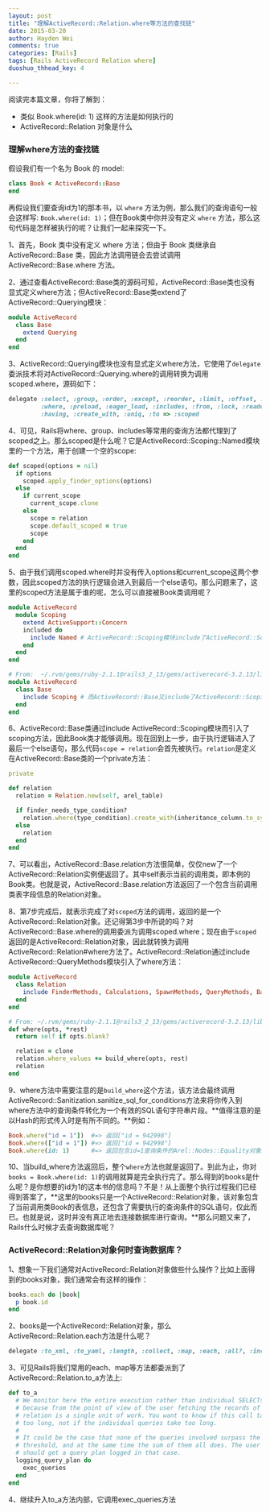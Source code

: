 ```yaml
---
layout: post
title: "理解ActiveRecord::Relation.where等方法的查找链"
date: 2015-03-20
author: Hayden Wei
comments: true
categories: [Rails]
tags: [Rails ActiveRecord Relation where]
duoshuo_thhead_key: 4

---
```


阅读完本篇文章，你将了解到：

* 类似 Book.where(id: 1) 这样的方法是如何执行的
* ActiveRecord::Relation 对象是什么

### 理解where方法的查找链

假设我们有一个名为 Book 的 model:

``` ruby
class Book < ActiveRecord::Base
end
```

再假设我们要查询id为1的那本书，以 `where` 方法为例，那么我们的查询语句一般会这样写: `Book.where(id: 1)`；但在Book类中你并没有定义 `where` 方法，那么这句代码是怎样被执行的呢？让我们一起来探究一下。

1、首先，Book 类中没有定义 where 方法；但由于 Book 类继承自 ActiveRecord::Base 类，因此方法调用链会去尝试调用 ActiveRecord::Base.where 方法。

2、通过查看ActiveRecord::Base类的源码可知，ActiveRecord::Base类也没有显式定义where方法；但ActiveRecord::Base类extend了ActiveRecord::Querying模块：

``` ruby  ~/.rvm/gems/ruby-2.1.1@rails3_2_13/gems/activerecord-3.2.13/lib/active_record/base.rb
module ActiveRecord
  class Base
    extend Querying
  end
end
```

3、ActiveRecord::Querying模块也没有显式定义where方法，它使用了`delegate`委派技术将对ActiveRecord::Querying.where的调用转换为调用scoped.where，源码如下：

``` ruby ~/.rvm/gems/ruby-2.1.1@rails3_2_13/gems/activerecord-3.2.13/lib/active_record/querying.rb
delegate :select, :group, :order, :except, :reorder, :limit, :offset, :joins,
         :where, :preload, :eager_load, :includes, :from, :lock, :readonly,
         :having, :create_with, :uniq, :to => :scoped
```

4、可见，Rails将where、group、includes等常用的查询方法都代理到了scoped之上。那么scoped是什么呢？它是ActiveRecord::Scoping::Named模块里的一个方法，用于创建一个空的scope:

``` ruby ~/.rvm/gems/ruby-2.1.1@rails3_2_13/gems/activerecord-3.2.13/lib/active_record/scoping/named.rb
def scoped(options = nil)
  if options
    scoped.apply_finder_options(options)
  else
    if current_scope
      current_scope.clone
    else
      scope = relation
      scope.default_scoped = true
      scope
    end
  end
end
```

5、由于我们调用scoped.where时并没有传入options和current_scope这两个参数，因此scoped方法的执行逻辑会进入到最后一个else语句。那么问题来了，这里的scoped方法是属于谁的呢，怎么可以直接被Book类调用呢？

``` ruby ~/.rvm/gems/ruby-2.1.1@rails3_2_13/gems/activerecord-3.2.13/lib/active_record/scoping.rb
module ActiveRecord
  module Scoping
    extend ActiveSupport::Concern
    included do
      include Named # ActiveRecord::Scoping模块include了ActiveRecord::Scoping::Named模块
    end
  end
end

# From:  ~/.rvm/gems/ruby-2.1.1@rails3_2_13/gems/activerecord-3.2.13/lib/active_record/base.rb
module ActiveRecord
  class Base
    include Scoping # 而ActiveRecord::Base又include了ActiveRecord::Scoping模块
  end
end
```

6、ActiveRecord::Base类通过include ActiveRecord::Scoping模块而引入了scoping方法，因此Book类才能够调用。现在回到上一步，由于执行逻辑进入了最后一个else语句，那么代码`scope = relation`会首先被执行。`relation`是定义在ActiveRecord::Base类的一个private方法：

``` ruby ~/.rvm/gems/ruby-2.1.1@rails3_2_13/gems/activerecord-3.2.13/lib/active_record/base.rb
private

def relation
  relation = Relation.new(self, arel_table)

  if finder_needs_type_condition?
    relation.where(type_condition).create_with(inheritance_column.to_sym => sti_name)
  else
    relation
  end 
end
```

7、可以看出，ActiveRecord::Base.relation方法很简单，仅仅new了一个ActiveRecord::Relation实例便返回了。其中self表示当前的调用类，即本例的Book类。也就是说，ActiveRecord::Base.relation方法返回了一个包含当前调用类表字段信息的Relation对象。

8、第7步完成后，就表示完成了对`scoped`方法的调用，返回的是一个ActiveRecord::Relation对象。还记得第3步中所说的吗？对ActiveRecord::Base.where的调用委派为调用scoped.where；现在由于`scoped`返回的是ActiveRecord::Relation对象，因此就转换为调用ActiveRecord::Relation#where方法了。ActiveRecord::Relation通过include ActiveRecord::QueryMethods模块引入了where方法：

``` ruby ~/.rvm/gems/ruby-2.1.1@rails3_2_13/gems/activerecord-3.2.13/lib/active_record/relation.rb
module ActiveRecord
  class Relation
    include FinderMethods, Calculations, SpawnMethods, QueryMethods, Batches, Explain, Delegation
  end
end

# From: ~/.rvm/gems/ruby-2.1.1@rails3_2_13/gems/activerecord-3.2.13/lib/active_record/relation/query_methods.rb
def where(opts, *rest)
  return self if opts.blank?

  relation = clone
  relation.where_values += build_where(opts, rest)
  relation
end
```

9、where方法中需要注意的是`build_where`这个方法，该方法会最终调用ActiveRecord::Sanitization.sanitize\_sql\_for\_conditions方法来将你传入到where方法中的查询条件转化为一个有效的SQL语句字符串片段。**值得注意的是以Hash的形式传入时是有所不同的。**例如：

``` ruby
Book.where("id = 1"])  #=> 返回["id = 942998"]
Book.where(["id = 1"]) #=> 返回["id = 942998"]
Book.where(id: 1)      #=> 返回包含id=1查询条件的Arel::Nodes::Equality对象数组
```

10、当build_where方法返回后，整个`where`方法也就是返回了。到此为止，你对`books = Book.where(id: 1)`的调用就算是完全执行完了。那么得到的books是什么呢？是你想要的id为1的这本书的信息吗？不是！从上面整个执行过程我们已经得到答案了，**这里的books只是一个ActiveRecord::Relation对象，该对象包含了当前调用类Book的表信息，还包含了需要执行的查询条件的SQL语句，仅此而已。也就是说，这时并没有真正地去连接数据库进行查询。**那么问题又来了，Rails什么时候才去查询数据库呢？

### ActiveRecord::Relation对象何时查询数据库？

1、想象一下我们通常对ActiveRecord::Relation对象做些什么操作？比如上面得到的books对象，我们通常会有这样的操作：

``` ruby
books.each do |book|
  p book.id
end
```

2、books是一个ActiveRecord::Relation对象，那么ActiveRecord::Relation.each方法是什么呢？

``` ruby
delegate :to_xml, :to_yaml, :length, :collect, :map, :each, :all?, :include?, :to_ary, :to => :to_a
```

3、可见Rails将我们常用的each、map等方法都委派到了ActiveRecord::Relation.to_a方法上:

``` ruby
def to_a
  # We monitor here the entire execution rather than individual SELECTs
  # because from the point of view of the user fetching the records of a
  # relation is a single unit of work. You want to know if this call takes
  # too long, not if the individual queries take too long.
  #
  # It could be the case that none of the queries involved surpass the
  # threshold, and at the same time the sum of them all does. The user
  # should get a query plan logged in that case.
  logging_query_plan do
    exec_queries
  end
end
```

4、继续升入to\_a方法内部，它调用exec\_queries方法
